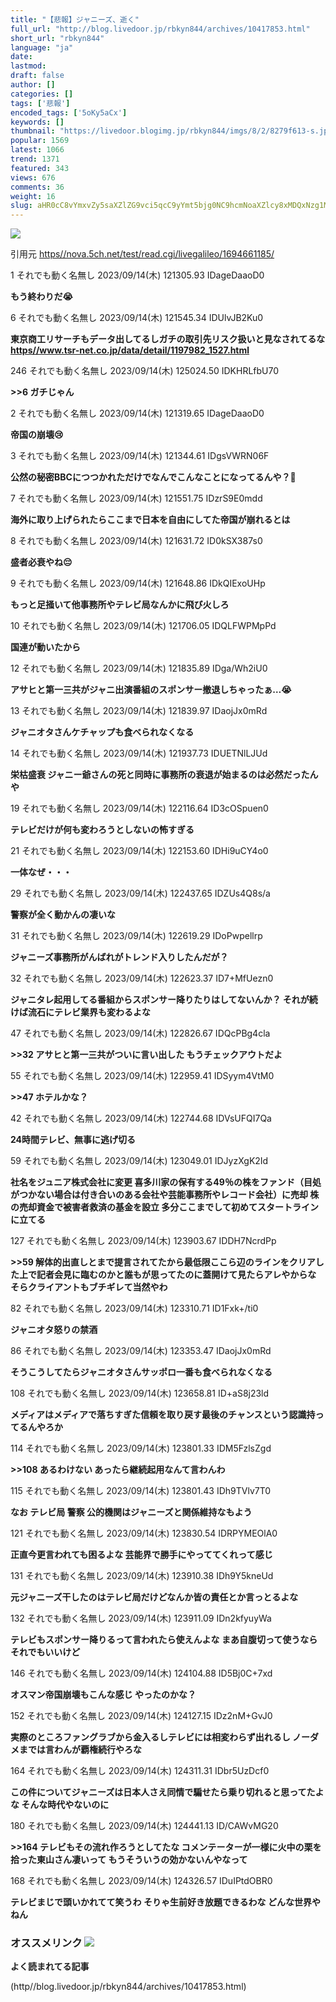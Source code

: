 ```yaml
---
title: "【悲報】ジャニーズ、逝く"
full_url: "http://blog.livedoor.jp/rbkyn844/archives/10417853.html"
short_url: "rbkyn844"
language: "ja"
date: 
lastmod: 
draft: false
author: []
categories: []
tags: ['悲報']
encoded_tags: ['5oKy5aCx']
keywords: []
thumbnail: "https://livedoor.blogimg.jp/rbkyn844/imgs/8/2/8279f613-s.jpg"
popular: 1569
latest: 1066
trend: 1371
featured: 343
views: 676
comments: 36
weight: 16
slug: aHR0cC8vYmxvZy5saXZlZG9vci5qcC9yYmt5bjg0NC9hcmNoaXZlcy8xMDQxNzg1My5odG1s
---
```


![](https://livedoor.blogimg.jp/rbkyn844/imgs/8/2/8279f613-s.jpg)

<div><p>引用元 <a title='' target='_blank' href='https//nova.5ch.net/test/read.cgi/livegalileo/1694661185/'>https//nova.5ch.net/test/read.cgi/livegalileo/1694661185/ </a> </p><p class='res1'>1 それでも動く名無し 2023/09/14(木) 121305.93 IDageDaaoD0 </p> <p class='res2'><b> もう終わりだ😭 </b></p> <p class='res1'>6 それでも動く名無し 2023/09/14(木) 121545.34 IDUlvJB2Ku0 </p> <p class='res2'><b> 東京商工リサーチもデータ出してるしガチの取引先リスク扱いと見なされてるな <a target='_blank' href='https//www.tsr-net.co.jp/data/detail/1197982_1527.html'>https//www.tsr-net.co.jp/data/detail/1197982_1527.html</a> </b></p> <p class='res1'>246 それでも動く名無し 2023/09/14(木) 125024.50 IDKHRLfbU70 </p> <p class='res2'><b> >>6 ガチじゃん </b></p> <p class='res1'>2 それでも動く名無し 2023/09/14(木) 121319.65 IDageDaaoD0 </p> <p class='res2'><b> 帝国の崩壊😢 </b></p> <p class='res1'>3 それでも動く名無し 2023/09/14(木) 121344.61 IDgsVWRN06F </p> <p class='res2'><b> 公然の秘密BBCにつつかれただけでなんでこんなことになってるんや？🥹 </b></p> <p class='res1'>7 それでも動く名無し 2023/09/14(木) 121551.75 IDzrS9E0mdd </p> <p class='res2'><b> 海外に取り上げられたらここまで日本を自由にしてた帝国が崩れるとは </b></p> <p class='res1'>8 それでも動く名無し 2023/09/14(木) 121631.72 ID0kSX387s0 </p> <p class='res2'><b> 盛者必衰やね😔 </b></p> <p class='res1'>9 それでも動く名無し 2023/09/14(木) 121648.86 IDkQIExoUHp </p> <p class='res2'><b> もっと足掻いて他事務所やテレビ局なんかに飛び火しろ </b></p> <p class='res1'>10 それでも動く名無し 2023/09/14(木) 121706.05 IDQLFWPMpPd </p> <p class='res2'><b> 国連が動いたから </b></p> <p class='res1'>12 それでも動く名無し 2023/09/14(木) 121835.89 IDga/Wh2iU0 </p> <p class='res2'><b> アサヒと第一三共がジャニ出演番組のスポンサー撤退しちゃったぁ…😭 </b></p> <p class='res1'>13 それでも動く名無し 2023/09/14(木) 121839.97 IDaojJx0mRd </p> <p class='res2'><b> ジャニオタさんケチャップも食べられなくなる </b></p> <p class='res1'>14 それでも動く名無し 2023/09/14(木) 121937.73 IDUETNlLJUd </p> <p class='res2'><b> 栄枯盛衰 ジャニー爺さんの死と同時に事務所の衰退が始まるのは必然だったんや </b></p> <p class='no-pc'></p> <p class='res1'>19 それでも動く名無し 2023/09/14(木) 122116.64 ID3cOSpuen0 </p> <p class='res2'><b> テレビだけが何も変わろうとしないの怖すぎる </b></p> <p class='res1'>21 それでも動く名無し 2023/09/14(木) 122153.60 IDHi9uCY4o0 </p> <p class='res2'><b> 一体なぜ・・・ </b></p> <p class='res1'>29 それでも動く名無し 2023/09/14(木) 122437.65 IDZUs4Q8s/a </p> <p class='res2'><b> 警察が全く動かんの凄いな </b></p> <p class='res1'>31 それでも動く名無し 2023/09/14(木) 122619.29 IDoPwpellrp </p> <p class='res2'><b> ジャニーズ事務所がんばれがトレンド入りしたんだが？ </b></p> <p class='res1'>32 それでも動く名無し 2023/09/14(木) 122623.37 ID7+MfUezn0 </p> <p class='res2'><b> ジャニタレ起用してる番組からスポンサー降りたりはしてないんか？ それが続けば流石にテレビ業界も変わるよな </b></p> <p class='res1'>47 それでも動く名無し 2023/09/14(木) 122826.67 IDQcPBg4cla </p> <p class='res2'><b> >>32 アサヒと第一三共がついに言い出した もうチェックアウトだよ </b></p> <p class='res1'>55 それでも動く名無し 2023/09/14(木) 122959.41 IDSyym4VtM0 </p> <p class='res2'><b> >>47 ホテルかな？ </b></p> <p class='res1'>42 それでも動く名無し 2023/09/14(木) 122744.68 IDVsUFQI7Qa </p> <p class='res2'><b> 24時間テレビ、無事に逃げ切る </b></p> <p class='res1'>59 それでも動く名無し 2023/09/14(木) 123049.01 IDJyzXgK2Id </p> <p class='res2'><b> 社名をジュニア株式会社に変更 喜多川家の保有する49％の株をファンド（目処がつかない場合は付き合いのある会社や芸能事務所やレコード会社）に売却 株の売却資金で被害者救済の基金を設立 多分ここまでして初めてスタートラインに立てる </b></p> <p class='res1'>127 それでも動く名無し 2023/09/14(木) 123903.67 IDDH7NcrdPp </p> <p class='res2'><b> >>59 解体的出直しとまで提言されてたから最低限ここら辺のラインをクリアした上で記者会見に臨むのかと誰もが思ってたのに蓋開けて見たらアレやからな そらクライアントもブチギレて当然やわ </b></p> <p class='res1'>82 それでも動く名無し 2023/09/14(木) 123310.71 ID1Fxk+/ti0 </p> <p class='res2'><b> ジャニオタ怒りの禁酒 </b></p> <p class='res1'>86 それでも動く名無し 2023/09/14(木) 123353.47 IDaojJx0mRd </p> <p class='res2'><b> そうこうしてたらジャニオタさんサッポロ一番も食べられなくなる </b></p> <p class='res1'>108 それでも動く名無し 2023/09/14(木) 123658.81 ID+aS8j23ld </p> <p class='res2'><b> メディアはメディアで落ちすぎた信頼を取り戻す最後のチャンスという認識持ってるんやろか </b></p> <p class='res1'>114 それでも動く名無し 2023/09/14(木) 123801.33 IDM5FzlsZgd </p> <p class='res2'><b> >>108 あるわけない あったら継続起用なんて言わんわ </b></p> <p class='res1'>115 それでも動く名無し 2023/09/14(木) 123801.43 IDh9TVlv7T0 </p> <p class='res2'><b> なお テレビ局 警察 公的機関はジャニーズと関係維持なもよう </b></p> <p class='res1'>121 それでも動く名無し 2023/09/14(木) 123830.54 IDRPYMEOlA0 </p> <p class='res2'><b> 正直今更言われても困るよな 芸能界で勝手にやっててくれって感じ </b></p> <p class='res1'>131 それでも動く名無し 2023/09/14(木) 123910.38 IDh9Y5kneUd </p> <p class='res2'><b> 元ジャニーズ干したのはテレビ局だけどなんか皆の責任とか言っとるよな </b></p> <p class='res1'>132 それでも動く名無し 2023/09/14(木) 123911.09 IDn2kfyuyWa </p> <p class='res2'><b> テレビもスポンサー降りるって言われたら使えんよな まあ自腹切って使うならそれでもいいけど </b></p> <p class='res1'>146 それでも動く名無し 2023/09/14(木) 124104.88 ID5Bj0C+7xd </p> <p class='res2'><b> オスマン帝国崩壊もこんな感じ やったのかな？ </b></p> <p class='res1'>152 それでも動く名無し 2023/09/14(木) 124127.15 IDz2nM+GvJ0 </p> <p class='res2'><b> 実際のところファングラブから金入るしテレビには相変わらず出れるし ノーダメまでは言わんが覇権続行やろな </b></p> <p class='res1'>164 それでも動く名無し 2023/09/14(木) 124311.31 IDbr5UzDcf0 </p> <p class='res2'><b> この件についてジャニーズは日本人さえ同情で騙せたら乗り切れると思ってたよな そんな時代やないのに </b></p> <p class='res1'>180 それでも動く名無し 2023/09/14(木) 124441.13 ID/CAWvMG20 </p> <p class='res2'><b> >>164 テレビもその流れ作ろうとしてたな コメンテーターが一様に火中の栗を拾った東山さん凄いって もうそういうの効かないんやなって </b></p> <p class='res1'>168 それでも動く名無し 2023/09/14(木) 124326.57 IDuIPtdOBR0 </p> <p class='res2'><b> テレビまじで頭いかれてて笑うわ そりゃ生前好き放題できるわな どんな世界やねん </b></p> <p id='5077e33f033c4e934bb013c7c4eb8bbd'> </p> <p class='no-pc'></p> <h3 class='linkh'>オススメリンク <img src='http//blog.livedoor.jp/rbkyn844/ftp/fusagikom-fikergh.png'></h3> <p class='link2'> </p> <p class='no-pc'></p> <p class='no-pc'><p><b>よく読まれてる記事</b></p></p> </div>

(http//blog.livedoor.jp/rbkyn844/archives/10417853.html)
